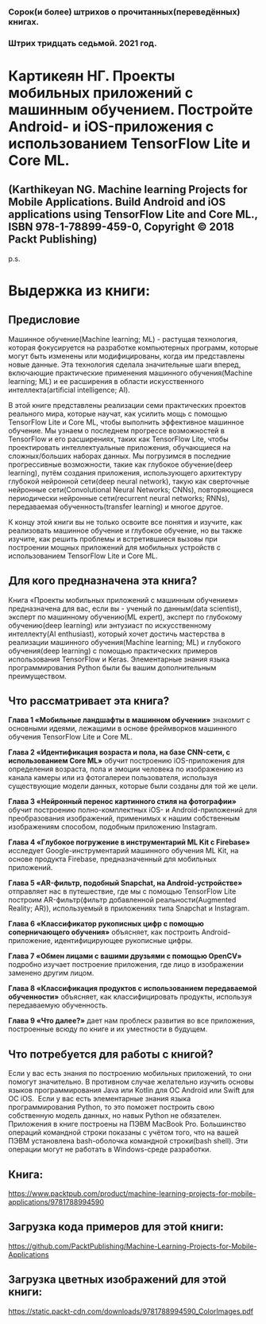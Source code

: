 ### Сорок(и более) штрихов о прочитанных(переведённых) книгах. 
### Штрих тридцать седьмой. 2021 год.

# Картикеян НГ. Проекты мобильных приложений с машинным обучением. Постройте Android- и iOS-приложения с использованием TensorFlow Lite и Core ML.
## (Karthikeyan NG. Machine learning Projects for Mobile Applications. Build Android and iOS applications using TensorFlow Lite and Core ML., ISBN 978-1-78899-459-0, Copyright © 2018 Packt Publishing)


p.s.

# Выдержка из книги:

## Предисловие

Машинное обучение(Machine learning; ML) - растущая технология, которая фокусируется на разработке компьютерных программ, которые могут быть изменены или модифицированы, когда им представлены новые данные. Эта технология сделала значительные шаги вперед, включающие практические применения машинного обучения(Machine learning; ML) и ее расширения в  области искусственного интеллекта(artificial intelligence; AI).

В этой книге представлены реализации семи практических проектов реального мира, которые научат, как усилить мощь с помощью TensorFlow Lite и Core ML, чтобы выполнить эффективное машинное обучение. Мы узнаем о последнем прогрессе возможностей в TensorFlow и его расширениях, таких как TensorFlow Lite, чтобы проектировать интеллектуальные приложения, обучающиеся на сложных/больших наборах данных. Мы погрузимся в последние прогрессивные возможности, такие как глубокое обучение(deep learning), путём создания приложения, использующего архитектуру глубокой нейронной сети(deep neural network), такую как сверточные нейронные сети(Convolutional Neural Networks; CNNs), повторяющиеся периодически нейронные сети(recurrent neural networks; RNNs), передаваемая обученность(transfer learning) и многое другое. 

К концу этой книги вы не только освоите все понятия и изучите, как реализовать машинное обучение и глубокое обучение, но вы также изучите, как решить проблемы и встретившиеся вызовы при построении мощных приложений для мобильных устройств с использованием TensorFlow Lite и Core ML.

## Для кого предназначена эта книга?

Книга «Проекты мобильных приложений с машинным обучением» предназначена для вас, если вы - ученый по данным(data scientist), эксперт по машинному обучению(ML expert), эксперт по глубокому обучению(deep learning) или энтузиаст по искусственному интеллекту(AI enthusiast), который хочет достичь мастерства в реализации машинного обучения(Machine learning; ML) и  глубокого обучения(deep learning) с помощью практических примеров использования TensorFlow и Keras. Элементарные знания языка программирования Python были бы вашим дополнительным преимуществом.

## Что рассматривает эта книга?

**Глава 1 «Мобильные ландшафты в машинном обучении»** знакомит с основными идеями, лежащими в основе фреймворков машинного обучения TensorFlow Lite и Core ML.

**Глава 2 «Идентификация возраста и пола, на базе CNN-сети, с использованием Core ML»** обучит построению iOS-приложения для определения возраста, пола и эмоции человека по изображению из канала камеры или из фотогалереи пользователя, используя существующие модели данных, которые были созданы для той же цели.

**Глава 3 «Нейронный перенос картинного стиля на фотографии»** обучит построению полно-комплектных iOS- и Android-приложений для преобразования изображений, применимых к нашим собственным изображениям способом, подобным приложению Instagram.

**Глава 4 «Глубокое погружение в инструментарий ML Kit с Firebase»** исследует Google-инструментарий машинного обучения ML Kit, на основе продукта Firebase, предназначенный для мобильных приложений.

**Глава 5 «AR-фильтр, подобный Snapchat, на Android-устройстве»** отправляет нас в путешествие, где мы с помощью TensorFlow Lite построим AR-фильтр(фильтр добавленной реальности(Augmented Reality; AR)), используемый в приложениях типа Snapchat и Instagram.

**Глава 6 «Классификатор рукописных цифр с помощью соперничающего обучения»** объясняет, как построить Android-приложение, идентифицирующее рукописные цифры.

**Глава 7 «Обмен лицами с вашими друзьями с помощью OpenCV»** подробно изучает построение приложения, где лицо в изображении заменено другим лицом.

**Глава 8 «Классификация продуктов с использованием передаваемой обученности»** объясняет, как классифицировать продукты, используя передаваемую обученность.

**Глава 9 «Что далее?»** дает нам проблеск развития во все приложения, построенные всюду по книге и их уместности в будущем.

## Что потребуется для работы с книгой?

Если у вас есть знания по построению мобильных приложений, то они помогут значительно. В противном случае желательно изучить основы языков программирования Java или Kotlin для ОС Android или Swift для ОС iOS. 
Если у вас есть элементарные знания языка программирования Python, то это поможет построить свою собственную модель данных, но навык Python не обязателен. 
Приложения в книге построены на ПЭВМ MacBook Pro. Большинство операций командной строки показаны с учётом того, что на вашей ПЭВМ установлена bash-оболочка командной строки(bash shell). Эти операции могут не работать в Windows-среде разработки.

## Книга:
https://www.packtpub.com/product/machine-learning-projects-for-mobile-applications/9781788994590

## Загрузка кода примеров для этой книги:
https://github.com/PacktPublishing/Machine-Learning-Projects-for-Mobile-Applications

## Загрузка цветных изображений для этой книги:
https://static.packt-cdn.com/downloads/9781788994590_ColorImages.pdf


